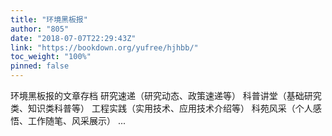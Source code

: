 ```yaml
---
title: "环境黑板报"
author: "805"
date: "2018-07-07T22:29:43Z"
link: "https://bookdown.org/yufree/hjhbb/"
toc_weight: "100%"
pinned: false
---
```


环境黑板报的文章存档 研究速递（研究动态、政策速递等） 科普讲堂（基础研究类、知识类科普等） 工程实践（实用技术、应用技术介绍等） 科苑风采（个人感悟、工作随笔、风采展示） ...
